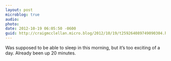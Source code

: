 ```yaml
---
layout: post
microblog: true
audio: 
photo: 
date: 2012-10-19 06:05:50 -0600
guid: http://craigmcclellan.micro.blog/2012/10/19/t259264089749090304.html
---
```

Was supposed to be able to sleep in this morning, but it’s too exciting of a day. Already been up 20 minutes.
